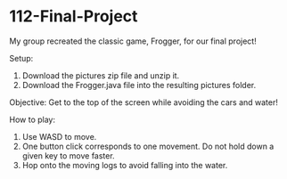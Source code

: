 # 112-Final-Project
My group recreated the classic game, Frogger, for our final project!

Setup: 
1) Download the pictures zip file and unzip it. 
2) Download the Frogger.java file into the resulting pictures folder. 

Objective:
Get to the top of the screen while avoiding the cars and water!

How to play:
1) Use WASD to move.
2) One button click corresponds to one movement. Do not hold down a given key
to move faster. 
3) Hop onto the moving logs to avoid falling into the water. 

